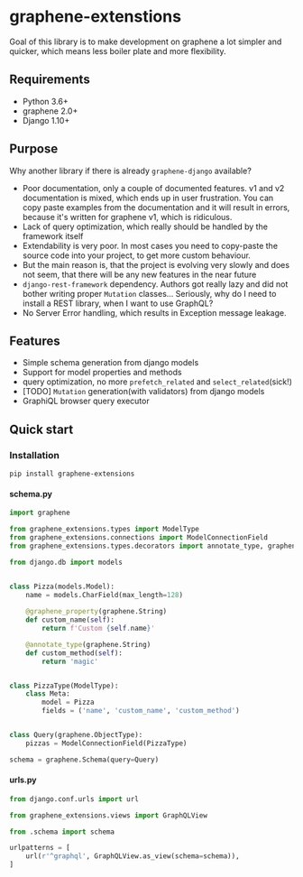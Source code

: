 # graphene-extenstions
Goal of this library is to make development on graphene a lot simpler and quicker,
 which means less boiler plate and more flexibility.

## Requirements
* Python 3.6+
* graphene 2.0+
* Django 1.10+

## Purpose
Why another library if there is already `graphene-django` available?
* Poor documentation, only a couple of documented features. v1 and v2 documentation is mixed,
 which ends up in user frustration.
 You can copy paste examples from the documentation and it will result in errors,
  because it's written for graphene v1, which is ridiculous.
* Lack of query optimization, which really should be handled by the framework itself
* Extendability is very poor.
 In most cases you need to copy-paste the source code into your project, to get more custom behaviour.
* But the main reason is, that the project is evolving very slowly and does not seem,
 that there will be any new features in the near future
* `django-rest-framework` dependency. Authors got really lazy and did not bother writing proper `Mutation` classes...
 Seriously, why do I need to install a REST library, when I want to use GraphQL?
* No Server Error handling, which results in Exception message leakage.

## Features
* Simple schema generation from django models
* Support for model properties and methods
* query optimization, no more `prefetch_related` and `select_related`(sick!)
* [TODO] `Mutation` generation(with validators) from django models
* GraphiQL browser query executor

## Quick start

### Installation
`pip install graphene-extensions`

#### schema.py
```python
import graphene

from graphene_extensions.types import ModelType
from graphene_extensions.connections import ModelConnectionField
from graphene_extensions.types.decorators import annotate_type, graphene_property

from django.db import models


class Pizza(models.Model):
    name = models.CharField(max_length=128)
    
    @graphene_property(graphene.String)
    def custom_name(self):
        return f'Custom {self.name}'

    @annotate_type(graphene.String)
    def custom_method(self):
        return 'magic'


class PizzaType(ModelType):
    class Meta:
        model = Pizza
        fields = ('name', 'custom_name', 'custom_method')


class Query(graphene.ObjectType):
    pizzas = ModelConnectionField(PizzaType)

schema = graphene.Schema(query=Query)
```

#### urls.py
```python
from django.conf.urls import url

from graphene_extensions.views import GraphQLView

from .schema import schema

urlpatterns = [
    url(r'^graphql', GraphQLView.as_view(schema=schema)),
]
```
